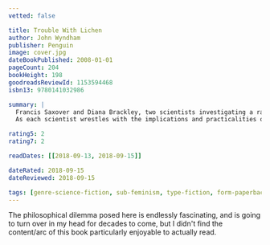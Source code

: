 ```yaml
---
vetted: false

title: Trouble With Lichen
author: John Wyndham
publisher: Penguin
image: cover.jpg
dateBookPublished: 2008-01-01
pageCount: 204
bookHeight: 198
goodreadsReviewId: 1153594468
isbn13: 9780141032986

summary: |
  Francis Saxover and Diana Brackley, two scientists investigating a rare lichen, discover it has a remarkable property: it retards the ageing process. Francis, realizing the implications for the world of an ever-youthful, wealthy elite, wants to keep it secret, but Diana sees an opportunity to overthrow the male status quo by using the lichen to inspire a feminist revolution.
  As each scientist wrestles with the implications and practicalities of exploiting the discovery, the world comes ever closer to learning the truth…

rating5: 2
rating7: 2

readDates: [[2018-09-13, 2018-09-15]]

dateRated: 2018-09-15
dateReviewed: 2018-09-15

tags: [genre-science-fiction, sub-feminism, type-fiction, form-paperback]
---
```


The philosophical dilemma posed here is endlessly fascinating, and is going to turn over in my head for decades to come, but I didn't find the content/arc of this book particularly enjoyable to actually read.
